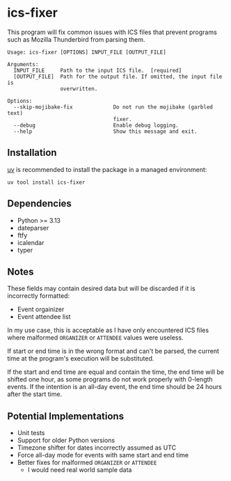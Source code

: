 # ics-fixer
This program will fix common issues with ICS files that prevent programs such as Mozilla Thunderbird from parsing them.

```
Usage: ics-fixer [OPTIONS] INPUT_FILE [OUTPUT_FILE]

Arguments:
  INPUT_FILE     Path to the input ICS file.  [required]
  [OUTPUT_FILE]  Path for the output file. If omitted, the input file is
                 overwritten.

Options:
  --skip-mojibake-fix             Do not run the mojibake (garbled text)
                                  fixer.
  --debug                         Enable debug logging.
  --help                          Show this message and exit.
```

## Installation

[uv](https://docs.astral.sh/uv/) is recommended to install the package in a managed environment:

    uv tool install ics-fixer

## Dependencies

* Python >= 3.13
* dateparser
* ftfy
* icalendar
* typer

## Notes

These fields may contain desired data but will be discarded if it is incorrectly formatted:

* Event orgainizer
* Event attendee list

In my use case, this is acceptable as I have only encountered ICS files where malformed `ORGANIZER` or `ATTENDEE` values were useless.

If start or end time is in the wrong format and can't be parsed, the current time at the program's execution will be substituted.

If the start and end time are equal and contain the time, the end time will be shifted one hour, as some programs do not work properly with 0-length events. If the intention is an all-day event, the end time should be 24 hours after the start time.

## Potential Implementations

* Unit tests
* Support for older Python versions
* Timezone shifter for dates incorrectly assumed as UTC
* Force all-day mode for events with same start and end time
* Better fixes for malformed `ORGANIZER` or `ATTENDEE`
  * I would need real world sample data


